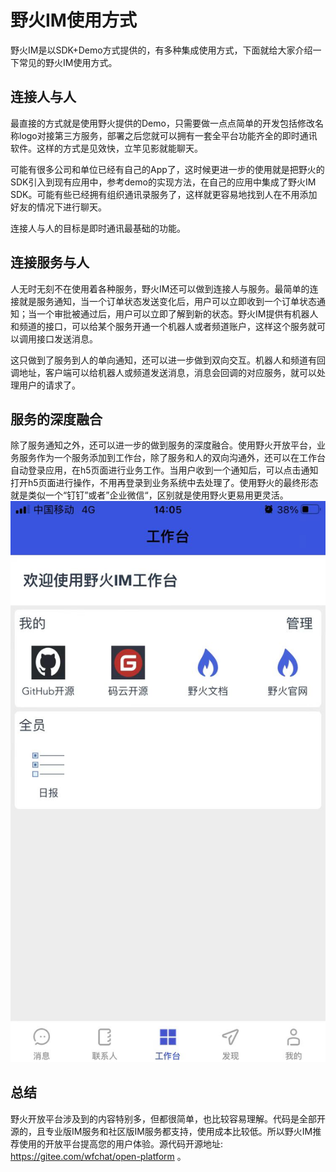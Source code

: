 # 野火IM使用方式
野火IM是以SDK+Demo方式提供的，有多种集成使用方式，下面就给大家介绍一下常见的野火IM使用方式。

## 连接人与人
最直接的方式就是使用野火提供的Demo，只需要做一点点简单的开发包括修改名称logo对接第三方服务，部署之后您就可以拥有一套全平台功能齐全的即时通讯软件。这样的方式是见效快，立竿见影就能聊天。

可能有很多公司和单位已经有自己的App了，这时候更进一步的使用就是把野火的SDK引入到现有应用中，参考demo的实现方法，在自己的应用中集成了野火IM SDK。可能有些已经拥有组织通讯录服务了，这样就更容易地找到人在不用添加好友的情况下进行聊天。

连接人与人的目标是即时通讯最基础的功能。

## 连接服务与人
人无时无刻不在使用着各种服务，野火IM还可以做到连接人与服务。最简单的连接就是服务通知，当一个订单状态发送变化后，用户可以立即收到一个订单状态通知；当一个审批被通过后，用户可以立即了解到新的状态。野火IM提供有机器人和频道的接口，可以给某个服务开通一个机器人或者频道账户，这样这个服务就可以调用接口发送消息。

这只做到了服务到人的单向通知，还可以进一步做到双向交互。机器人和频道有回调地址，客户端可以给机器人或频道发送消息，消息会回调的对应服务，就可以处理用户的请求了。

## 服务的深度融合
除了服务通知之外，还可以进一步的做到服务的深度融合。使用野火开放平台，业务服务作为一个服务添加到工作台，除了服务和人的双向沟通外，还可以在工作台自动登录应用，在h5页面进行业务工作。当用户收到一个通知后，可以点击通知打开h5页面进行操作，不用再登录到业务系统中去处理了。使用野火的最终形态就是类似一个“钉钉”或者”企业微信“，区别就是使用野火更易用更灵活。
![工作台](./work_platform.jpeg)

## 总结
野火开放平台涉及到的内容特别多，但都很简单，也比较容易理解。代码是全部开源的，且专业版IM服务和社区版IM服务都支持，使用成本比较低。所以野火IM推荐使用的开放平台提高您的用户体验。源代码开源地址: https://gitee.com/wfchat/open-platform 。
